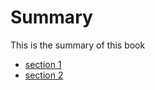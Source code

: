 # Summary

This is the summary of this book

* [section 1](section1/index1.md)
* [section 2](section2/index2.md)
